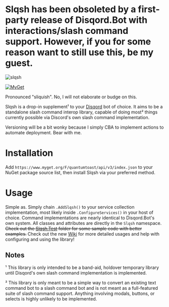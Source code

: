 # Slqsh has been obsoleted by a first-party release of Disqord.Bot with interactions/slash command support. However, if you for some reason want to still use this, be my guest.

![slqsh](https://user-images.githubusercontent.com/30324210/157002663-43625fe1-25f4-4bea-8502-1234fe763572.gif)

[![MyGet](https://img.shields.io/myget/quantumtoast/v/Slqsh?style=flat-square)](https://www.myget.org/feed/quantumtoast/package/nuget/Slqsh)

Pronounced "sliquish". No, I will not elaborate or budge on this.

Slqsh is a drop-in supplement¹ to your [Disqord](https://github.com/Quahu/Disqord) bot of choice. It aims to be a standalone slash command interop library, capable of doing most² things currently possible via Discord's own slash command implementation.

Versioning will be a bit wonky because I simply CBA to implement actions to automate deployment. Bear with me.

# Installation
Add `https://www.myget.org/F/quantumtoast/api/v3/index.json` to your NuGet package source list, then install Slqsh via your preferred method.

# Usage
Simple as. Simply chain `.AddSlqsh()` to your service collection implementation, most likely inside `.ConfigureServices()` in your host of choice.
Command implementations are nearly identical to Disqord.Bot's own system. All classes and attributes are directly in the `Slqsh` namespace. ~~Check out the [Slqsh.Test](../../tree/master/Slqsh.Test/) folder for some sample code with better examples.~~ Check out the new [Wiki](../../wiki) for more detailed usages and help with configuring and using the library!

## Notes
¹ This library is only intended to be a band-aid, holdover temporary library until Disqord's own slash command implementation is implemented.

² This library is only meant to be a simple way to convert an existing text command bot to a slash command bot and is not meant as a full-featured suite of slash command support. Anything involving modals, buttons, or selects is highly unlikely to be implemented.
